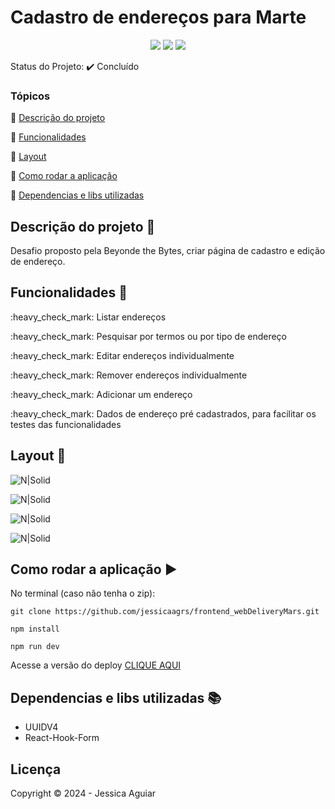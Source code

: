 <h1>Cadastro de endereços para Marte</h1> 

<p align="center">
  <img src="https://img.shields.io/badge/typescript-%23007ACC.svg?style=for-the-badge&logo=typescript&logoColor=white"/>
  <img src="https://img.shields.io/badge/Next-black?style=for-the-badge&logo=next.js&logoColor=white"/>
  <img src="https://img.shields.io/badge/react-%2320232a.svg?style=for-the-badge&logo=react&logoColor=%2361DAFB"/>
 
 
</p>

Status do Projeto: :heavy_check_mark:  Concluído 

### Tópicos 

:small_blue_diamond: [Descrição do projeto](#descrição-do-projeto-pencil)

:small_blue_diamond: [Funcionalidades](#funcionalidades-wrench)

:small_blue_diamond: [Layout](#layout-dash)

:small_blue_diamond: [Como rodar a aplicação](#como-rodar-a-aplicação-arrow_forward)

:small_blue_diamond: [Dependencias e libs utilizadas](#dependencias-e-libs-utilizadas-books)

## Descrição do projeto :pencil:

 Desafio proposto pela Beyonde the Bytes, criar página de cadastro e edição de endereço.


## Funcionalidades :wrench:

<p>:heavy_check_mark: Listar endereços</p>
<p>:heavy_check_mark: Pesquisar por termos ou por tipo de endereço</p>
<p>:heavy_check_mark: Editar endereços individualmente</p>
<p>:heavy_check_mark: Remover endereços individualmente</p>
<p>:heavy_check_mark: Adicionar um endereço</p>
<p>:heavy_check_mark: Dados de endereço pré cadastrados, para facilitar os testes das funcionalidades</p>

## Layout :dash:


![N|Solid](https://uploaddeimagens.com.br/images/004/790/146/original/page1mobile.png?1717182017)


![N|Solid](https://uploaddeimagens.com.br/images/004/790/148/original/page2mobile.png?1717182044)

![N|Solid](https://uploaddeimagens.com.br/images/004/790/149/original/page2.png?1717182076)

![N|Solid](https://uploaddeimagens.com.br/images/004/790/153/full/page1.png?1717182109)

## Como rodar a aplicação :arrow_forward:

No terminal (caso não tenha o zip): 

```
git clone https://github.com/jessicaagrs/frontend_webDeliveryMars.git

```


```
npm install

npm run dev

```

Acesse a versão do deploy [CLIQUE AQUI](https://jessicaagrs-frontend-web-delivery-mars.vercel.app/)

## Dependencias e libs utilizadas :books:

- UUIDV4
- React-Hook-Form


## Licença 

Copyright :copyright: 2024 - Jessica Aguiar
